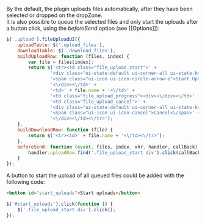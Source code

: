 By the default, the plugin uploads files automatically, after they have been selected or dropped on the dropZone.  
It is also possible to queue the selected files and only start the uploads after a button click, using the *beforeSend* option (see [[Options]]):
```js
$('.upload').fileUploadUI({
    uploadTable: $('.upload_files'),
    downloadTable: $('.download_files'),
    buildUploadRow: function (files, index) {
        var file = files[index];
        return $('<tr><td class="file_upload_start">' +
                '<div class="ui-state-default ui-corner-all ui-state-hover" title="Start Upload">' +
                '<span class="ui-icon ui-icon-circle-arrow-e">Start Upload<\/span>' +
                '<\/div><\/td>' +
                '<td>' + file.name + '<\/td>' +
                '<td class="file_upload_progress"><div><\/div><\/td>' +
                '<td class="file_upload_cancel">' +
                '<div class="ui-state-default ui-corner-all ui-state-hover" title="Cancel">' +
                '<span class="ui-icon ui-icon-cancel">Cancel<\/span>' +
                '<\/div><\/td><\/tr>');
    },
    buildDownloadRow: function (file) {
        return $('<tr><td>' + file.name + '<\/td><\/tr>');
    },
    beforeSend: function (event, files, index, xhr, handler, callBack) {
        handler.uploadRow.find('.file_upload_start div').click(callBack);
    }
});
```

A button to start the upload of all queued files could be added with the following code:
```html
<button id="start_uploads">Start uploads</button>
```
```js
$('#start_uploads').click(function () {
    $('.file_upload_start div').click();
});
```